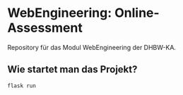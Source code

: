 # WebEngineering: Online-Assessment
Repository für das Modul WebEngineering der DHBW-KA.

## Wie startet man das Projekt?
`flask run`
